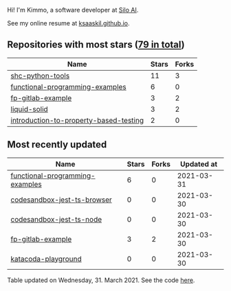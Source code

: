 Hi! I'm Kimmo, a software developer at [Silo AI](https://silo.ai/).

See my online resume at [ksaaskil.github.io](https://ksaaskil.github.io).

<!-- repositories starts -->

## Repositories with most stars ([79 in total](https://github.com/ksaaskil?tab=repositories))
| Name        | Stars           | Forks  |
| ------------- |-------------| -----|
|[shc-python-tools](https://github.com/ksaaskil/shc-python-tools)|11|3
|[functional-programming-examples](https://github.com/ksaaskil/functional-programming-examples)|6|0
|[fp-gitlab-example](https://github.com/ksaaskil/fp-gitlab-example)|3|2
|[liquid-solid](https://github.com/ksaaskil/liquid-solid)|3|2
|[introduction-to-property-based-testing](https://github.com/ksaaskil/introduction-to-property-based-testing)|2|0

<!-- repositories ends -->
<!-- recent_repositories starts -->

## Most recently updated
| Name        | Stars           | Forks  | Updated at
| ------------- |-------------| -----|-----|
|[functional-programming-examples](https://github.com/ksaaskil/functional-programming-examples)|6|0|2021-03-31
|[codesandbox-jest-ts-browser](https://github.com/ksaaskil/codesandbox-jest-ts-browser)|0|0|2021-03-30
|[codesandbox-jest-ts-node](https://github.com/ksaaskil/codesandbox-jest-ts-node)|0|0|2021-03-30
|[fp-gitlab-example](https://github.com/ksaaskil/fp-gitlab-example)|3|2|2021-03-30
|[katacoda-playground](https://github.com/ksaaskil/katacoda-playground)|0|0|2021-03-30

<!-- recent_repositories ends -->
<!-- updated_at starts -->
Table updated on Wednesday, 31. March 2021. See the code [here](https://github.com/ksaaskil/ksaaskil).
<!-- updated_at ends -->
